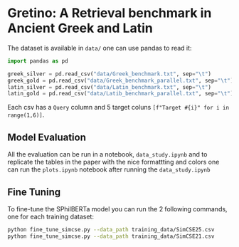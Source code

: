 # Gretino: A Retrieval benchmark in Ancient Greek and Latin

The dataset is available in `data/` one can use pandas to read it:

```python
import pandas as pd

greek_silver = pd.read_csv("data/Greek_benchmark.txt", sep="\t")
greek_gold = pd.read_csv("data/Greek_benchmark_parallel.txt", sep="\t")
latin_silver = pd.read_csv("data/Latin_benchmark.txt", sep="\t")
latin_gold = pd.read_csv("data/Latib_benchmark_parallel.txt", sep="\t")
```

Each csv has a `Query` column and 5 target coluns `[f"Target #{i}" for i in range(1,6)]`.

## Model Evaluation

All the evaluation can be run in a notebook, `data_study.ipynb` and to replicate the tables in the paper with the nice formattting and colors one can run the `plots.ipynb` notebook after running the `data_study.ipynb`

## Fine Tuning

To fine-tune the SPhilBERTa model you can run the 2 following commands, one for each training dataset:

```bash
python fine_tune_simcse.py --data_path training_data/SimCSE25.csv
python fine_tune_simcse.py --data_path training_data/SimCSE21.csv
```

